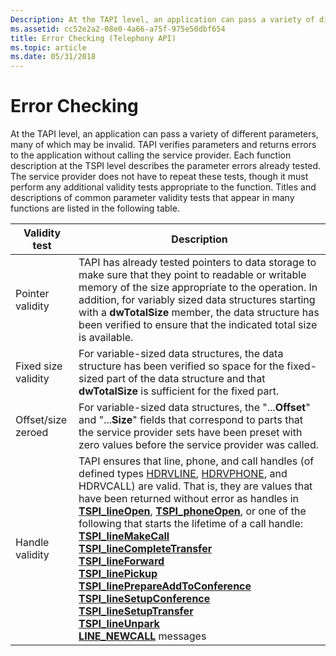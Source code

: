 ```yaml
---
Description: At the TAPI level, an application can pass a variety of different parameters, many of which may be invalid.
ms.assetid: cc52e2a2-08e0-4a66-a75f-975e50dbf654
title: Error Checking (Telephony API)
ms.topic: article
ms.date: 05/31/2018
---
```


# Error Checking

At the TAPI level, an application can pass a variety of different parameters, many of which may be invalid. TAPI verifies parameters and returns errors to the application without calling the service provider. Each function description at the TSPI level describes the parameter errors already tested. The service provider does not have to repeat these tests, though it must perform any additional validity tests appropriate to the function. Titles and descriptions of common parameter validity tests that appear in many functions are listed in the following table.



| Validity test       | Description                                                                                                                                                                                                                                                                                                                                                                                                                                                                                                                                                                                                                                                                                                                                                                                                                                                                                                                                                                                      |
|---------------------|--------------------------------------------------------------------------------------------------------------------------------------------------------------------------------------------------------------------------------------------------------------------------------------------------------------------------------------------------------------------------------------------------------------------------------------------------------------------------------------------------------------------------------------------------------------------------------------------------------------------------------------------------------------------------------------------------------------------------------------------------------------------------------------------------------------------------------------------------------------------------------------------------------------------------------------------------------------------------------------------------|
| Pointer validity    | TAPI has already tested pointers to data storage to make sure that they point to readable or writable memory of the size appropriate to the operation. In addition, for variably sized data structures starting with a **dwTotalSize** member, the data structure has been verified to ensure that the indicated total size is available.                                                                                                                                                                                                                                                                                                                                                                                                                                                                                                                                                                                                                                                        |
| Fixed size validity | For variable-sized data structures, the data structure has been verified so space for the fixed-sized part of the data structure and that **dwTotalSize** is sufficient for the fixed part.                                                                                                                                                                                                                                                                                                                                                                                                                                                                                                                                                                                                                                                                                                                                                                                                      |
| Offset/size zeroed  | For variable-sized data structures, the "...**Offset**" and "...**Size**" fields that correspond to parts that the service provider sets have been preset with zero values before the service provider was called.                                                                                                                                                                                                                                                                                                                                                                                                                                                                                                                                                                                                                                                                                                                                                                               |
| Handle validity     | TAPI ensures that line, phone, and call handles (of defined types [HDRVLINE](hdrvline.md), [HDRVPHONE](hdrvphone.md), and HDRVCALL) are valid. That is, they are values that have been returned without error as handles in [**TSPI\_lineOpen**](/windows/win32/api/tspi/nf-tspi-tspi_lineopen), [**TSPI\_phoneOpen**](/windows/win32/api/tspi/nf-tspi-tspi_phoneopen), or one of the following that starts the lifetime of a call handle: [**TSPI\_lineMakeCall**](/windows/win32/api/tspi/nf-tspi-tspi_linemakecall)<br/> [**TSPI\_lineCompleteTransfer**](/windows/win32/api/tspi/nf-tspi-tspi_linecompletetransfer)<br/> [**TSPI\_lineForward**](/windows/win32/api/tspi/nf-tspi-tspi_lineforward)<br/> [**TSPI\_linePickup**](/windows/win32/api/tspi/nf-tspi-tspi_linepickup)<br/> [**TSPI\_linePrepareAddToConference**](/windows/win32/api/tspi/nf-tspi-tspi_lineprepareaddtoconference)<br/> [**TSPI\_lineSetupConference**](/windows/win32/api/tspi/nf-tspi-tspi_linesetupconference)<br/> [**TSPI\_lineSetupTransfer**](/windows/win32/api/tspi/nf-tspi-tspi_linesetuptransfer)<br/> [**TSPI\_lineUnpark**](/windows/win32/api/tspi/nf-tspi-tspi_lineunpark)<br/> [**LINE\_NEWCALL**](line-newcall.md) messages<br/> |



 

 

